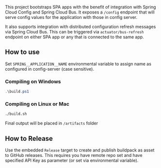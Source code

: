 This project bootstraps SPA apps with the benefit of integration with Spring Cloud Config and Spring Cloud Bus. It exposes a `/config` endpoint that will serve config values for the application with those in config server. 

It also supports integration with distributed configuration refresh messages via Spring Cloud Bus. This can be triggered via `actuator/bus-refresh` endpoint on either SPA app or any that is connected to the same app.

## How to use 

Set `SPRING__APPLICATION__NAME` environmental variable to assign name as configured in config-server (case sensitive).

### Compiling on Windows

```powershell
.\build.ps1
```


### Compiling on Linux or Mac

```bash
./build.sh
```

Final output will be placed in `/artifacts` folder

## How to Release

Use the embedded `Release` target to create and publish buildpack as asset to GitHub releases. This requires you have remote repo set and have specified API Key as parameter (or set via environmental variable).

